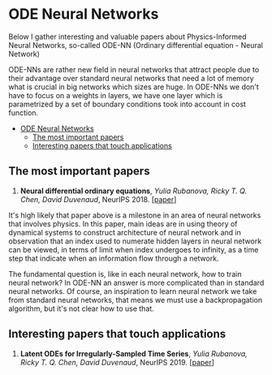 # ODE Neural Networks

Below I gather interesting and valuable papers about Physics-Informed Neural Networks, so-called ODE-NN (Ordinary differential equation - Neural Network)

ODE-NNs are rather new field in neural networks that attract people due to their advantage over standard neural networks that need a lot of memory what is crucial in big networks which sizes are huge. In ODE-NNs we don't have to focus on a weights in layers, we have one layer which is parametrized by a set of boundary conditions took into account in cost function.

- [ODE Neural Networks](#sections)
	- [The most important papers](#The-most-important-papers)
	- [Interesting papers that touch applications](#interesting-papers)

## The most important papers 

1. **Neural differential ordinary equations**, *Yulia Rubanova, Ricky T. Q. Chen, David Duvenaud*, NeurIPS 2018. [[paper](https://arxiv.org/pdf/1806.07366.pdf)]

It's high likely that paper above is a milestone in an area of neural networks that involves physics. In this paper, main ideas are in using theory of dynamical systems to construct architecture of neural network and in observation that an index used to numerate hidden layers in neural network can be viewed, in terms of limit when index undergoes to infinity, as a time step that indicate when an information flow through a network.

The fundamental question is, like in each neural network, how to train neural network? In ODE-NN an answer is more complicated than in standard neural networks. Of course, an inspiration to learn neural network we take from standard neural networks, that means we must use a backpropagation algorithm, but it's not clear how to use that.

## Interesting papers that touch applications

1. **Latent ODEs for Irregularly-Sampled Time Series**, *Yulia Rubanova, Ricky T. Q. Chen, David Duvenaud*, NeurIPS 2019. [[paper](https://papers.nips.cc/paper/2018/file69386f6bb1dfed68692a24c8686939b9-Paper.pdf)]